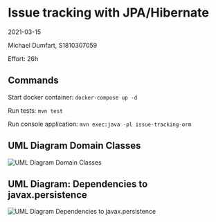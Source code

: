 # Issue tracking with JPA/Hibernate

2021-03-15

Michael Dumfart, S1810307059

Effort: 26h

## Commands
Start docker container:
```docker-compose up -d```

Run tests:
```mvn test```

Run console application:
```mvn exec:java -pl issue-tracking-orm```

## UML Diagram Domain Classes
![UML Diagram Domain Classes](UML_domain.png)

## UML Diagram: Dependencies to javax.persistence
![UML Diagram Dependencies to javax.persistence](UML_JPA.png)
